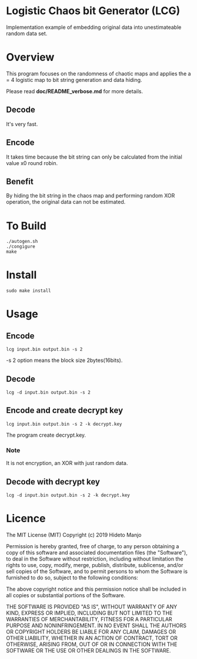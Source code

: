 # Logistic Chaos bit Generator (LCG)

Implementation example of embedding original data into unestimateable random data set.

# Overview

This program focuses on the randomness of chaotic maps and applies the a = 4 logistic map to bit string generation and data hiding.

Please read __doc/README\_verbose.md__ for more details.

## Decode

It's very fast.

## Encode

It takes time because the bit string can only be calculated from the initial value x0 round robin.

## Benefit

By hiding the bit string in the chaos map and performing random XOR operation, the original data can not be estimated.


# To Build

```
./autogen.sh
./congigure
make
```

# Install

```
sudo make install
```

# Usage

## Encode

```
lcg input.bin output.bin -s 2
```
-s 2 option means the block size 2bytes(16bits).

## Decode

```
lcg -d input.bin output.bin -s 2
```

## Encode and create decrypt key

```
lcg input.bin output.bin -s 2 -k decrypt.key
```

The program create decrypt.key.

### Note

It is not encryption, an XOR with just random data.

## Decode with decrypt key

```
lcg -d input.bin output.bin -s 2 -k decrypt.key
```

# Licence

The MIT License (MIT)
Copyright (c) 2019 Hideto Manjo

Permission is hereby granted, free of charge, to any person obtaining a copy of this software and associated documentation files (the "Software"), to deal in the Software without restriction, including without limitation the rights to use, copy, modify, merge, publish, distribute, sublicense, and/or sell copies of the Software, and to permit persons to whom the Software is furnished to do so, subject to the following conditions:

The above copyright notice and this permission notice shall be included in all copies or substantial portions of the Software.

THE SOFTWARE IS PROVIDED "AS IS", WITHOUT WARRANTY OF ANY KIND, EXPRESS OR IMPLIED, INCLUDING BUT NOT LIMITED TO THE WARRANTIES OF MERCHANTABILITY, FITNESS FOR A PARTICULAR PURPOSE AND NONINFRINGEMENT. IN NO EVENT SHALL THE AUTHORS OR COPYRIGHT HOLDERS BE LIABLE FOR ANY CLAIM, DAMAGES OR OTHER LIABILITY, WHETHER IN AN ACTION OF CONTRACT, TORT OR OTHERWISE, ARISING FROM, OUT OF OR IN CONNECTION WITH THE SOFTWARE OR THE USE OR OTHER DEALINGS IN THE SOFTWARE.
